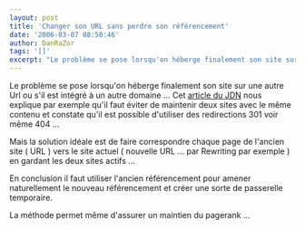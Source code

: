 ```yaml
---
layout: post
title: 'Changer son URL sans perdre son référencement'
date: '2006-03-07 08:50:46'
author: DanRaZor
tags: '[]'
excerpt: "Le problème se pose lorsqu'on héberge finalement son site sur une autre Url ou s'il est intégré à un autre domaine ...     \nCet [article du JDN](http://solutions.journaldunet.com/0603/060303-referencement-modification-url.shtml) nous explique par exemple qu'il faut éviter de maintenir deux sites avec le même contenu et constate qu'il est possible      …"
---
```


Le problème se pose lorsqu'on héberge finalement son site sur une autre Url ou s'il est intégré à un autre domaine ...
Cet [article du JDN](http://solutions.journaldunet.com/0603/060303-referencement-modification-url.shtml) nous explique par exemple qu'il faut éviter de maintenir deux sites avec le même contenu et constate qu'il est possible d'utiliser des redirections 301 voir même 404 ...

Mais la solution idéale est de faire correspondre chaque page de l'ancien site ( URL ) vers le site actuel ( nouvelle URL ... par Rewriting par exemple ) en gardant les deux sites actifs ...

En conclusion il faut utiliser l'ancien référencement pour amener naturellement le nouveau référencement et créer une sorte de passerelle temporaire.

La méthode permet même d'assurer un maintien du pagerank ...

